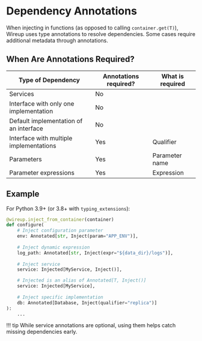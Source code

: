 # Dependency Annotations

When injecting in functions (as opposed to calling `container.get(T)`),
Wireup uses type annotations to resolve dependencies. Some cases require additional metadata through annotations.

## When Are Annotations Required?

| Type of Dependency                      | Annotations required? | What is required |
| --------------------------------------- | --------------------- | ---------------- |
| Services                                | No                    |                  |
| Interface with only one implementation  | No                    |                  |
| Default implementation of an interface  | No                    |                  |
| Interface with multiple implementations | Yes                   | Qualifier        |
| Parameters                              | Yes                   | Parameter name   |
| Parameter expressions                   | Yes                   | Expression       |
 

## Example

For Python 3.9+ (or 3.8+ with `typing_extensions`):

```python
@wireup.inject_from_container(container)
def configure(
    # Inject configuration parameter
    env: Annotated[str, Inject(param="APP_ENV")],
    
    # Inject dynamic expression
    log_path: Annotated[str, Inject(expr="${data_dir}/logs")],
    
    # Inject service
    service: Injected[MyService, Inject()],

    # Injected is an alias of Annotated[T, Inject()]
    service: Injected[MyService],
    
    # Inject specific implementation
    db: Annotated[Database, Inject(qualifier="replica")]
):
    ...
```

!!! tip
    While service annotations are optional, using them helps catch missing dependencies early.
